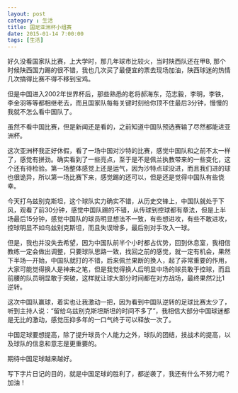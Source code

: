 ```yaml
---
layout: post
category : 生活
title: 国足亚洲杯小组赛
date: 2015-01-14 7:00:00
tags: [生活]
---
```


好久没看国家队比赛，上大学时，那几年球市比较火，当时陕西队还在甲B, 那个时候陕西国力踢的很不错，我也几次买了最便宜的票去现场加油，陕西球迷的热情几次搞得比赛不得不移到宝鸡。

但是中国进入2002年世界杯后，那些熟悉的老将郝海东，范志毅，李明，李铁，李金羽等等都相继老去，而且国家队每每关键时刻给你顶不住最后3分钟，慢慢的我就不怎么看中国队了。

虽然不看中国比赛，但是新闻还是看的，之前知道中国队预选赛输了尽然都能进亚洲杯。

这次亚洲杯我正好休假，看了一场中国对沙特的比赛，感觉中国队和之前不太一样了，感觉有拼劲。确实看到了一些亮点，至于是不是佩兰执教带来的一些变化，这个还有待检验。第一场整体感觉上还是运气，因为沙特点球没进，而且我们进的球也很诡异，所以第一场比赛下来，感觉踢的还可以，但是还是觉得中国队有些侥幸。


今天打乌兹别克斯坦，这个球队实力确实不错，从历史交锋上，中国队就处于下风，观看了前30分钟，感觉中国队踢的不错，从传球到控球都有章法，但是上半场最后15分钟，感觉中国队的球员明显想法不一致，有些想进攻，有些不敢进攻，控球明显不如乌兹别克斯坦，而且失误增多，最后别对手攻入一球。

但是，我也并没失去希望，因为中国队前半个小时都占优势，回到休息室，我相信教练一定会做出调整，只要球队思路一致，找回之前的感觉，就一定有机会，果然下半场一开始，中国队就打的不错，后来佩兰果断的换人，起了非常重要的作用，大家可能觉得换人是神来之笔，但是我觉得换人后明显中场的球员敢于控球，而且前腰的队员明显敢于突破，这样就让球大部分时间都在对方战场，最终果然2比1逆转。

这次中国队赢球，着实也让我激动一把，因为看到中国队逆转的足球比赛太少了，听到主持人说：“留给乌兹别克斯坦斯坦的时间不多了”，我相信大部分中国球迷都是无比的激动，感觉压抑多年的一口气终于可以释放一次了。

中国足球要想提高，除了提升球员个人能力之外，球队的团结，技战术的提高，以及球队的信息和意志是更重要的。

期待中国足球越来越好。

写下字片日记的目的，就是中国足球的胜利了，都逆袭了，我还有什么不努力呢？ 加油！


